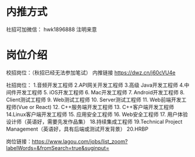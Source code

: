 # 内推方式
社招可加微信： hwk1896888 注明来意


# 岗位介绍

校招岗位：（秋招已经无法参加笔试）
内推链接 https://dwz.cn/j60cVU4e

社招岗位：
1.音频开发工程师
2.API网关开发工程师
3.高级 Java开发工程师
4.中间件开发工程师
5. iOS开发工程师
6. Mac开发工程师
7. Android开发工程师
8. Client测试工程师
9. Web测试工程师
10. Server测试工程师
11. Web前端开发工程师(Vue or React)
12. C++服务端开发工程师
13. C++客户端开发工程师
14.Linux客户端开发工程师
15. 应用安全工程师
16. Web安全工程师
17. 用户体验设计师（英语好，需要先发作品集）
18.持续集成工程师
19.Technical Project Management（英语好，具有后端或测试开发背景）
20.HRBP

岗位链接：https://www.lagou.com/jobs/list_zoom?labelWords=&fromSearch=true&suginput=


